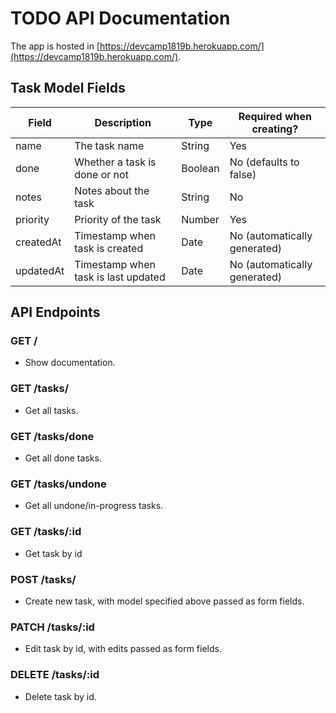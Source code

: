 # TODO API Documentation
The app is hosted in [https://devcamp1819b.herokuapp.com/](https://devcamp1819b.herokuapp.com/).

## Task Model Fields

| Field     | Description                         | Type    | Required when creating?      |
|-----------|-------------------------------------|---------|------------------------------|
| name      | The task name                       | String  | Yes                          |
| done      | Whether a task is done or not       | Boolean | No (defaults to false)       |
| notes     | Notes about the task                | String  | No                           |
| priority  | Priority of the task                | Number  | Yes                          |
| createdAt | Timestamp when task is created      | Date    | No (automatically generated) |
| updatedAt | Timestamp when task is last updated | Date    | No (automatically generated) |

## API Endpoints

### GET /
* Show documentation.

### GET /tasks/
* Get all tasks.

### GET /tasks/done
* Get all done tasks.

### GET /tasks/undone
* Get all undone/in-progress tasks.

### GET /tasks/:id
* Get task by id

### POST /tasks/
* Create new task, with model specified above passed as form fields.

### PATCH /tasks/:id
* Edit task by id, with edits passed as form fields.

### DELETE /tasks/:id
* Delete task by id.
